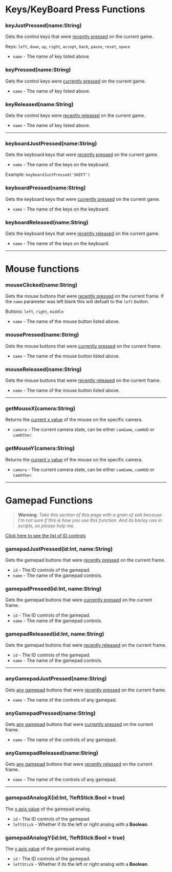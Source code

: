 # Keys/KeyBoard Press Functions
### keyJustPressed(name:String)
Gets the control keys that were <ins>recently pressed</ins> on the current game.

Keys: `left`, `down`, `up`, `right`, `accept`, `back`, `pause`, `reset`, `space`

- `name` - The name of key listed above.

### keyPressed(name:String)
Gets the control keys were <ins>currently pressed</ins> on the current game.

- `name` - The name of key listed above.

### keyReleased(name:String)
Gets the control keys were <ins>recently released</ins> on the current game.

- `name` - The name of key listed above.

***

### keyboardJustPressed(name:String)
Gets the keyboard keys that were <ins>recently pressed</ins> on the current game.

- `name` - The name of the keys on the keyboard.

Example: `keyboardJustPressed('SHIFT')`

### keyboardPressed(name:String)
Gets the keyboard keys that were <ins>currently pressed</ins> on the current game.

- `name` - The name of the keys on the keyboard.

### keyboardReleased(name:String)
Gets the keyboard keys that were <ins>recently released</ins> on the current game.

- `name` - The name of the keys on the keyboard.

***

# Mouse functions
### mouseClicked(name:String)
Gets the mouse buttons that were <ins>recently pressed</ins> on the current frame. If the `name` parameter was left blank this will defualt to the `left` button.

Buttons: `left`, `right`, `middle`

- `name` - The name of the mouse button listed above.

### mousePressed(name:String)
Gets the mouse buttons that were <ins>currently pressed</ins> on the current frame.

- `name` - The name of the mouse button listed above.

### mouseReleased(name:String)
Gets the mouse buttons that were <ins>recently released</ins> on the current frame.

- `name` - The name of the mouse button listed above.

***

### getMouseX(camera:String)
Returns the <ins>current x value</ins> of the mouse on the specific camera.

- `camera` - The current camera state, can be either `camGame`, `camHUD` or `camOther`.

### getMouseY(camera:String)
Returns the <ins>current y value</ins> of the mouse on the specific camera.

- `camera` - The current camera state, can be either `camGame`, `camHUD` or `camOther`.

***

# Gamepad Functions
> **Warning**: _Take this section of this page with a grain of salt because I'm not sure if this is how you use this function. And its barley use in scripts, so please help me._

[Click here to see the list of ID controls](https://api.haxeflixel.com/flixel/input/gamepad/FlxGamepadInputID.html)

### gamepadJustPressed(id:Int, name:String)
Gets the gamepad buttons that were <ins>recently pressed</ins> on the current frame.

- `id` - The ID controls of the gamepad.
- `name` - The name of the gamepad controls.

### gamepadPressed(id:Int, name:String)
Gets the gamepad buttons that were <ins>currently pressed</ins> on the current frame.

- `id` - The ID controls of the gamepad.
- `name` - The name of the gamepad controls.

### gamepadReleased(id:Int, name:String)
Gets the gamepad buttons that were <ins>recently released</ins> on the current frame.

- `id` - The ID controls of the gamepad.
- `name` - The name of the gamepad controls.

***

### anyGamepadJustPressed(name:String)
Gets <ins>any gamepad</ins> buttons that were <ins>recently pressed</ins> on the current frame.

- `name` - The name of the controls of any gamepad.

### anyGamepadPressed(name:String)
Gets <ins>any gamepad</ins> buttons that were <ins>currently pressed</ins> on the current frame.

- `name` - The name of the controls of any gamepad.

### anyGamepadReleased(name:String)
Gets <ins>any gamepad</ins> buttons that were <ins>recently released</ins> on the current frame.

- `name` - The name of the controls of any gamepad.

***

### gamepadAnalogX(id:Int, ?leftStick:Bool = true)
The <ins>x axis value</ins> of the gamepad analog.

- `id` - The ID controls of the gamepad.
- `leftStick` - Whether if its the left or right analog with a **Boolean**.

### gamepadAnalogY(id:Int, ?leftStick:Bool = true)
The <ins>y axis value</ins> of the gamepad analog.

- `id` - The ID controls of the gamepad.
- `leftStick` - Whether if its the left or right analog with a **Boolean**.